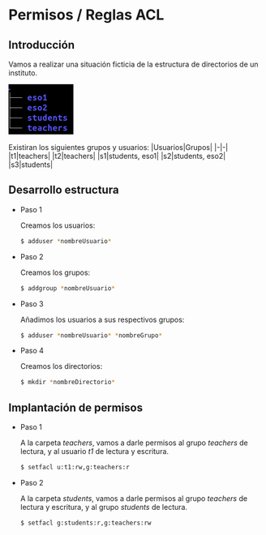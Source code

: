 # Permisos / Reglas ACL

## Introducción
Vamos a realizar una situación ficticia de la estructura de directorios de un instituto.

![imágenes](./img/tree.png)

Existiran los siguientes grupos y usuarios:
|Usuarios|Grupos|
|-|-|
|t1|teachers|
|t2|teachers|
|s1|students, eso1|
|s2|students, eso2|
|s3|students|

## Desarrollo estructura

- Paso 1

    Creamos los usuarios:
    ```bash
    $ adduser *nombreUsuario*
    ```
- Paso 2

    Creamos los grupos:
    ```bash
    $ addgroup *nombreUsuario*
    ```
- Paso 3

   Añadimos los usuarios a sus respectivos grupos:
    ```bash
    $ adduser *nombreUsuario* *nombreGrupo*
    ```
- Paso 4

    Creamos los directorios:
    ```bash
    $ mkdir *nombreDirectorio*
    ```

## Implantación de permisos

- Paso 1

    A la carpeta *teachers*, vamos a darle permisos al grupo *teachers* de lectura, y al usuario *t1* de lectura y escritura.
    ```bash
    $ setfacl u:t1:rw,g:teachers:r
    ```
- Paso 2

    A la carpeta *students*, vamos a darle permisos al grupo *teachers* de lectura y escritura, y al grupo *students* de lectura.
     ```bash
    $ setfacl g:students:r,g:teachers:rw
    ```
